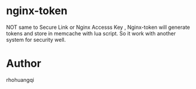 nginx-token
===========

NOT same to Secure Link or Nginx Accesss Key , Nginx-token will generate tokens and store in memcache with lua script. So it work with another system for security well.


# Author
rhohuangqi
